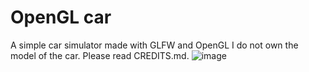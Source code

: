 # OpenGL car
A simple car simulator made with GLFW and OpenGL
I do not own the model of the car. Please read CREDITS.md.
![image](https://github.com/user-attachments/assets/40cdadb3-bf84-458d-b375-dc2b408d4cf6)

